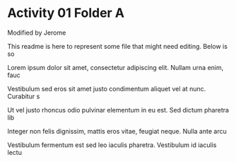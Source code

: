 # Activity 01 Folder A

Modified by Jerome

This readme is here to represent some file that might need editing. Below is so

Lorem ipsum dolor sit amet, consectetur adipiscing elit. Nullam urna enim, fauc

Vestibulum sed eros sit amet justo condimentum aliquet vel at nunc. Curabitur s

Ut vel justo rhoncus odio pulvinar elementum in eu est. Sed dictum pharetra lib

Integer non felis dignissim, mattis eros vitae, feugiat neque. Nulla ante arcu

Vestibulum fermentum est sed leo iaculis pharetra. Vestibulum id iaculis lectu
